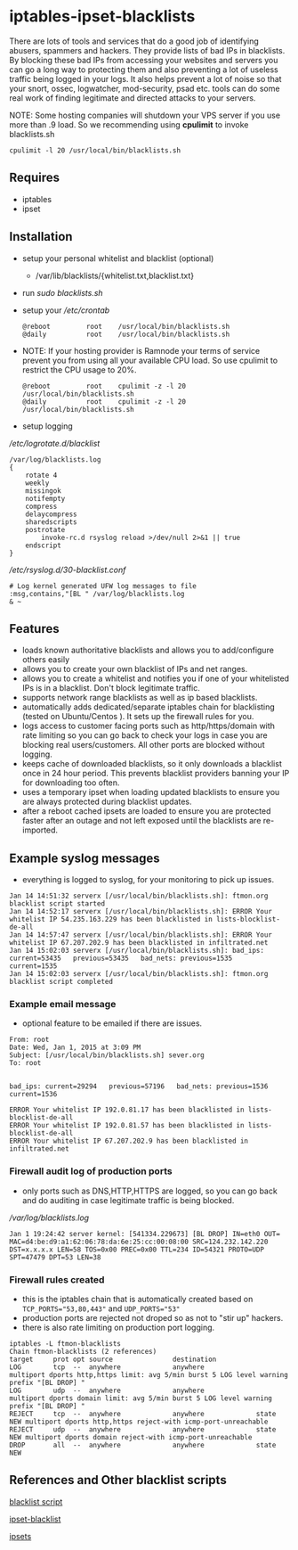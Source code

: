 iptables-ipset-blacklists
=========================

There are lots of tools and services that do a good job of identifying abusers, spammers and
hackers. They provide lists of bad IPs in blacklists. By blocking these bad IPs from
accessing your websites and servers you can go a long way to protecting them and also
preventing a lot of useless traffic being logged in your logs. It also helps prevent
a lot of noise so that your snort, ossec, logwatcher, mod-security, psad etc. tools can
do some real work of finding legitimate and directed attacks to your servers.

NOTE: Some hosting companies will shutdown your VPS server if you use more than .9 load.
So we recommending using **cpulimit** to invoke blacklists.sh

`cpulimit -l 20 /usr/local/bin/blacklists.sh`

## Requires

 - iptables
 - ipset

## Installation

- setup your personal whitelist and blacklist (optional)
    -  /var/lib/blacklists/{whitelist.txt,blacklist.txt}
- run _sudo blacklists.sh_  
- setup your _/etc/crontab_
    ~~~
    @reboot         root    /usr/local/bin/blacklists.sh
    @daily          root    /usr/local/bin/blacklists.sh
    ~~~
- NOTE: If your hosting provider is Ramnode your terms of service prevent you from using all
your available CPU load.  So use cpulimit to restrict the CPU usage to 20%.
    ~~~
    @reboot         root    cpulimit -z -l 20 /usr/local/bin/blacklists.sh
    @daily          root    cpulimit -z -l 20 /usr/local/bin/blacklists.sh
    ~~~

- setup logging

_/etc/logrotate.d/blacklist_
~~~
/var/log/blacklists.log
{
    rotate 4
    weekly
    missingok
    notifempty
    compress
    delaycompress
    sharedscripts
    postrotate
        invoke-rc.d rsyslog reload >/dev/null 2>&1 || true
    endscript
}
~~~

_/etc/rsyslog.d/30-blacklist.conf_
~~~
# Log kernel generated UFW log messages to file
:msg,contains,"[BL " /var/log/blacklists.log
& ~
~~~

## Features

- loads known authoritative blacklists and allows you to add/configure others easily
- allows you to create your own blacklist of IPs and net ranges.
- allows you to create a whitelist and notifies you if one of your whitelisted IPs
is in a blacklist. Don't block legitimate traffic.
- supports network range blacklists as well as ip based blacklists.
- automatically adds dedicated/separate iptables chain for blacklisting (tested on Ubuntu/Centos ).
It sets up the firewall rules for you.
- logs access to customer facing ports such as http/https/domain with rate limiting so you can
go back to check your logs in case you are blocking real users/customers. All other
ports are blocked without logging.
- keeps cache of downloaded blacklists, so it only downloads a blacklist once in 24 hour period.
This prevents blacklist providers banning your IP for downloading too often.
- uses a temporary ipset when loading updated blacklists to ensure you are always protected
during blacklist updates.
- after a reboot cached ipsets are loaded to ensure you are protected faster after an outage and not left exposed until the blacklists are re-imported.

## Example syslog messages

- everything is logged to syslog, for your monitoring to pick up issues.

~~~
Jan 14 14:51:32 serverx [/usr/local/bin/blacklists.sh]: ftmon.org blacklist script started
Jan 14 14:52:17 serverx [/usr/local/bin/blacklists.sh]: ERROR Your whitelist IP 54.235.163.229 has been blacklisted in lists-blocklist-de-all
Jan 14 14:57:47 serverx [/usr/local/bin/blacklists.sh]: ERROR Your whitelist IP 67.207.202.9 has been blacklisted in infiltrated.net
Jan 14 15:02:03 serverx [/usr/local/bin/blacklists.sh]: bad_ips: current=53435   previous=53435   bad_nets: previous=1535   current=1535
Jan 14 15:02:03 serverx [/usr/local/bin/blacklists.sh]: ftmon.org blacklist script completed
~~~

### Example email message

- optional feature to be emailed if there are issues.

~~~
From: root
Date: Wed, Jan 1, 2015 at 3:09 PM
Subject: [/usr/local/bin/blacklists.sh] sever.org
To: root


bad_ips: current=29294   previous=57196   bad_nets: previous=1536   current=1536

ERROR Your whitelist IP 192.0.81.17 has been blacklisted in lists-blocklist-de-all
ERROR Your whitelist IP 192.0.81.57 has been blacklisted in lists-blocklist-de-all
ERROR Your whitelist IP 67.207.202.9 has been blacklisted in infiltrated.net
~~~


### Firewall audit log of production ports

- only ports such as DNS,HTTP,HTTPS are logged, so you can
go back and do auditing in case legitimate traffic is being blocked.

_/var/log/blacklists.log_
~~~
Jan 1 19:24:42 server kernel: [541334.229673] [BL DROP] IN=eth0 OUT= MAC=d4:be:d9:a1:62:06:78:da:6e:25:cc:00:08:00 SRC=124.232.142.220 DST=x.x.x.x LEN=58 TOS=0x00 PREC=0x00 TTL=234 ID=54321 PROTO=UDP SPT=47479 DPT=53 LEN=38
~~~

### Firewall rules created

- this is the iptables chain that is automatically created based on `TCP_PORTS="53,80,443"`
and `UDP_PORTS="53"`
- production ports are rejected not droped so as not to "stir up" hackers.
- there is also rate limiting on production port logging.


~~~
iptables -L ftmon-blacklists
Chain ftmon-blacklists (2 references)
target     prot opt source               destination
LOG        tcp  --  anywhere             anywhere             multiport dports http,https limit: avg 5/min burst 5 LOG level warning prefix "[BL DROP] "
LOG        udp  --  anywhere             anywhere             multiport dports domain limit: avg 5/min burst 5 LOG level warning prefix "[BL DROP] "
REJECT     tcp  --  anywhere             anywhere             state NEW multiport dports http,https reject-with icmp-port-unreachable
REJECT     udp  --  anywhere             anywhere             state NEW multiport dports domain reject-with icmp-port-unreachable
DROP       all  --  anywhere             anywhere             state NEW

~~~

## References and Other blacklist scripts

[blacklist script](http://sysadminnotebook.blogspot.com.au/2013_07_01_archive.html)

[ipset-blacklist](https://github.com/trick77/ipset-blacklist/)

[ipsets](http://kirkkosinski.com/2013/11/mass-blocking-evil-ip-addresses-iptables-ip-sets/)
